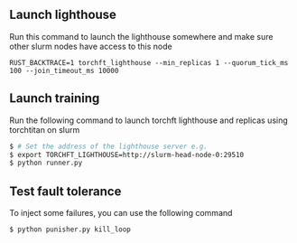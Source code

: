 ## Launch lighthouse

Run this command to launch the lighthouse somewhere and make sure other slurm nodes have access to this node


```
RUST_BACKTRACE=1 torchft_lighthouse --min_replicas 1 --quorum_tick_ms 100 --join_timeout_ms 10000
```

## Launch training

Run the following command to launch torchft lighthouse and replicas using torchtitan on slurm

```bash
$ # Set the address of the lighthouse server e.g.
$ export TORCHFT_LIGHTHOUSE=http://slurm-head-node-0:29510
$ python runner.py
```

## Test fault tolerance

To inject some failures, you can use the following command

```bash
$ python punisher.py kill_loop
```
